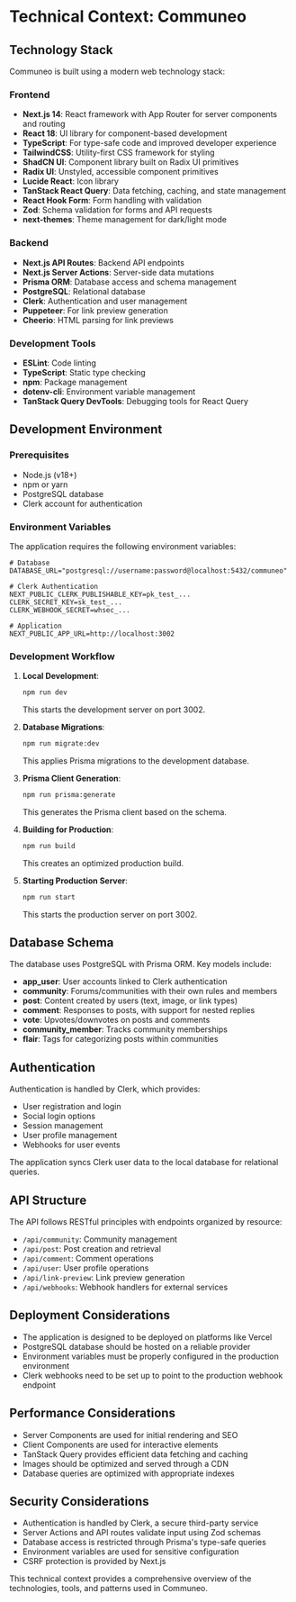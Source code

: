 # Technical Context: Communeo

## Technology Stack

Communeo is built using a modern web technology stack:

### Frontend

- **Next.js 14**: React framework with App Router for server components and routing
- **React 18**: UI library for component-based development
- **TypeScript**: For type-safe code and improved developer experience
- **TailwindCSS**: Utility-first CSS framework for styling
- **ShadCN UI**: Component library built on Radix UI primitives
- **Radix UI**: Unstyled, accessible component primitives
- **Lucide React**: Icon library
- **TanStack React Query**: Data fetching, caching, and state management
- **React Hook Form**: Form handling with validation
- **Zod**: Schema validation for forms and API requests
- **next-themes**: Theme management for dark/light mode

### Backend

- **Next.js API Routes**: Backend API endpoints
- **Next.js Server Actions**: Server-side data mutations
- **Prisma ORM**: Database access and schema management
- **PostgreSQL**: Relational database
- **Clerk**: Authentication and user management
- **Puppeteer**: For link preview generation
- **Cheerio**: HTML parsing for link previews

### Development Tools

- **ESLint**: Code linting
- **TypeScript**: Static type checking
- **npm**: Package management
- **dotenv-cli**: Environment variable management
- **TanStack Query DevTools**: Debugging tools for React Query

## Development Environment

### Prerequisites

- Node.js (v18+)
- npm or yarn
- PostgreSQL database
- Clerk account for authentication

### Environment Variables

The application requires the following environment variables:

```
# Database
DATABASE_URL="postgresql://username:password@localhost:5432/communeo"

# Clerk Authentication
NEXT_PUBLIC_CLERK_PUBLISHABLE_KEY=pk_test_...
CLERK_SECRET_KEY=sk_test_...
CLERK_WEBHOOK_SECRET=whsec_...

# Application
NEXT_PUBLIC_APP_URL=http://localhost:3002
```

### Development Workflow

1. **Local Development**:

   ```bash
   npm run dev
   ```

   This starts the development server on port 3002.

2. **Database Migrations**:

   ```bash
   npm run migrate:dev
   ```

   This applies Prisma migrations to the development database.

3. **Prisma Client Generation**:

   ```bash
   npm run prisma:generate
   ```

   This generates the Prisma client based on the schema.

4. **Building for Production**:

   ```bash
   npm run build
   ```

   This creates an optimized production build.

5. **Starting Production Server**:
   ```bash
   npm run start
   ```
   This starts the production server on port 3002.

## Database Schema

The database uses PostgreSQL with Prisma ORM. Key models include:

- **app_user**: User accounts linked to Clerk authentication
- **community**: Forums/communities with their own rules and members
- **post**: Content created by users (text, image, or link types)
- **comment**: Responses to posts, with support for nested replies
- **vote**: Upvotes/downvotes on posts and comments
- **community_member**: Tracks community memberships
- **flair**: Tags for categorizing posts within communities

## Authentication

Authentication is handled by Clerk, which provides:

- User registration and login
- Social login options
- Session management
- User profile management
- Webhooks for user events

The application syncs Clerk user data to the local database for relational queries.

## API Structure

The API follows RESTful principles with endpoints organized by resource:

- `/api/community`: Community management
- `/api/post`: Post creation and retrieval
- `/api/comment`: Comment operations
- `/api/user`: User profile operations
- `/api/link-preview`: Link preview generation
- `/api/webhooks`: Webhook handlers for external services

## Deployment Considerations

- The application is designed to be deployed on platforms like Vercel
- PostgreSQL database should be hosted on a reliable provider
- Environment variables must be properly configured in the production environment
- Clerk webhooks need to be set up to point to the production webhook endpoint

## Performance Considerations

- Server Components are used for initial rendering and SEO
- Client Components are used for interactive elements
- TanStack Query provides efficient data fetching and caching
- Images should be optimized and served through a CDN
- Database queries are optimized with appropriate indexes

## Security Considerations

- Authentication is handled by Clerk, a secure third-party service
- Server Actions and API routes validate input using Zod schemas
- Database access is restricted through Prisma's type-safe queries
- Environment variables are used for sensitive configuration
- CSRF protection is provided by Next.js

This technical context provides a comprehensive overview of the technologies, tools, and patterns used in Communeo.

